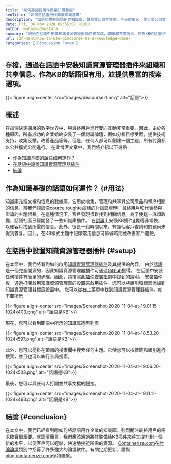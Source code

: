 ```yaml
---
title: "如何將話語用作商業知識基礎" 
seoTitle: "如何將話語用作商業知識基礎" 
description: "如果您想將話語用作知識庫，請瀏覽此博客文章。今天啟用它，並分享公司文檔的現場版本" 
date: Fri, 06 Nov 2020 09:55:07 +0000
author: muhammadmustafa
summary: "通過在話語中安裝知識資源管理器插件來存檔，組織和共享信息。作為KB的話語很有用，並提供豐富的搜索選項。" 
url: /zh-hant/how-to-use-discourse-as-a-knowledge-base/
categories: ['Discussion Forum']
---
```


## 存檔，通過在話語中安裝知識資源管理器插件來組織和共享信息。作為KB的話語很有用，並提供豐富的搜索選項。

{{< figure align=center src="images/discourse-1.png" alt="話語">}}


## 概述
在這個快速擴展的數字世界中，與最終用戶進行雙向互動非常重要。因此，由於各種原因，所有成功的企業始終安裝了一個討論論壇，例如分析目標受眾，提供技術支持，收集反饋，改善產品等等。但是，任何人都可以創建一個主題，所有討論都以公共模式公開進行。
在此博客文章中，我們將介紹以下幾點：
  * [作為知識基礎的話語如何運作？][1]
  * [在話語中設置知識資源管理器插件][2]
  * [結論][3]

## 作為知識基礎的話語如何運作？   {#用法}
知識庫充當文檔和信息的數據庫。它用於收集，管理和共享與公司產品和程序相關的信息。當我們談論像[cource roughte][4]這樣的討論論壇時，最終用戶和代表參與辯論的主題很長。在這種情況下，客戶發現很難找到相關信息。為了使這一麻煩政變，話語社區已經開發了一些知識庫插件。
在[討論][4]上安裝KB插件[4]變得非常快，以便客戶找到所需的信息。此外，很長一段時間以來，有幾個客戶查詢和問題尚未得到答复。因此，在KB樣式主題中記錄常用信息可節省時間並改善客戶體驗。

## 在話語中設置知識資源管理器插件 {#setup}
在本節中，我們將看到如何啟用[知識資源管理器插件][5]及其提供的內容。
由於[話語][4]是一個完全開源的，因此知識資​​源管理器插件可通過[Github][5]獲得。
在話語中安裝任何插件有簡單的步驟。因此，請按照此[插件安裝指南][6]中提到的說明。
安裝插件後，通過打開啟用知識資源管理器的設置來啟用插件。您可以將類別和標籤添加到知識資源管理器標籤設置中。
您可以從右上菜單中找到知識資源管理器插件，如下圖所示

{{< figure align=center src="images/Screenshot-2020-11-04-at-19.01.15-1024x403.png" alt="話語是KB">}}

現在，您可以看到圖像中所示的知識庫造型列表

{{< figure align=center src="images/Screenshot-2020-11-04-at-18.53.20-1024x597.png" alt="話語是KB">}}

此外，您可以從掛在頂部的搜索欄中搜索任何主題。它使您可以按標籤和類別進行搜索，並且也可以執行全局搜索。

{{< figure align=center src="images/Screenshot-2020-11-04-at-19.06.26-1024x533.png" alt="話語是KB">}}

最後，您可以與任何人打開並共享文檔的鏈接。

{{< figure align=center src="images/Screenshot-2020-11-04-at-19.11.11-1024x493.png" alt="話語是KB">}}


## 結論 {#conclusion}
在本文中，我們已經看到瞭如何將話語用作企業的知識庫。強烈關注最終用戶的需求確實很重要。就論壇而言，我們應該通過將其裝備給KB插件來將其提升到一個新的水平，以便客戶可以輕鬆，快速地接近所需的資源。
[Containerize.com][7]在[討論論壇][8]類別中招募了許多強大的論壇軟件。有關定期更新，請與[blog.containerize.com][9]保持聯繫。

  
[1]: #usage
[2]: #setup
[3]: #Conclusion
[4]: https://products.containerize.com/discussion-forum/discourse
[5]: https://github.com/discourse/discourse-knowledge-explorer
[6]: https://meta.discourse.org/t/install-a-plugin/19157
[7]: https://www.containerize.com/
[8]: https://products.containerize.com/discussion-forum
[9]: https://blog.containerize.com/
